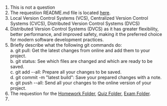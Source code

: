 1. This is not a question  
2. The requestion README.md file is located [here](./../../README.md).
3. Local Version Control Systems (VCS), Centralized Version Control Systems (CVCS), Distributed Version Control Systems (DVCS)
4. Distributed Version Control Systems (DVCS) as it has greater flexibility, better performance, and improved safety, making it the preferred choice for modern software development practices.
5. Briefly describe what the following git commands do:    
a. git pull: Get the latest changes from online and add them to your project.  
b. git status: See which files are changed and which are ready to be saved.  
c. git add --all: Prepare all your changes to be saved.  
d. git commit -m "latest build": Save your prepared changes with a note.  
e. git push --all: Send all your changes to the online version of your project.  
6. The requestion for the [Homework Folder](./../../homework), [Quiz Folder](./../../Quiz), [Exam Folder](./../../exam).
7. 

